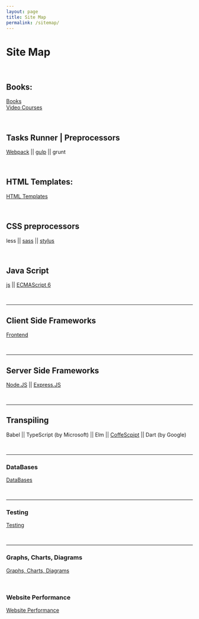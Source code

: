```yaml
---
layout: page
title: Site Map
permalink: /sitemap/
---
```


# Site Map

<br/>

## Books:

[Books](/books-for-free/)  
[Video Courses](/video-courses-for-free/)

<br/>

## Tasks Runner | Preprocessors

<a href="/tasks-runner/webpack/" rel="nofollow">Webpack</a> ||
<a href="/tasks-runner/gulp/">gulp</a> ||
grunt

<br/>

## HTML Templates:

<a href="/html-templates/">HTML Templates</a>

<br/>

## CSS preprocessors

less ||
<a href="/css/preprocessors/sass/">sass</a> ||
<a href="/css/preprocessors/stylus/">stylus</a>

<br/>

## Java Script

<a href="/client/js/">js</a> ||
<a href="/client/es6/">ECMAScript 6</a>

<br/>
<hr/>

## Client Side Frameworks

<a href="/client/">Frontend</a>

<br/>
<hr/>

## Server Side Frameworks

<a href="/server/nodejs/">Node.JS</a> ||
<a href="/server/expressjs/">Express.JS</a>

<br/>
<hr/>

## Transpiling

Babel || TypeScript (by Microsoft) || Elm || <a href="/transpilers/coffee-script/">CoffeScpipt</a> || Dart (by Google)

<br/>
<hr/>

### DataBases

<a href="/databases/">DataBases</a>

<br/>
<hr/>

### Testing

<a href="/testing/">Testing</a>

<br/>
<hr/>

### Graphs, Charts, Diagrams

<a href="/charts/">Graphs, Charts, Diagrams</a>

<br/>

### Website Performance

<a href="/website-performance/">Website Performance</a>

